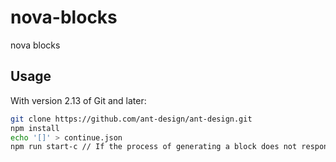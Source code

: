 # nova-blocks

nova blocks 

## Usage

With version 2.13 of Git and later:

```bash
git clone https://github.com/ant-design/ant-design.git
npm install
echo '[]' > continue.json
npm run start-c // If the process of generating a block does not respond for a long time, you need to re-run this command.
```
